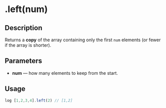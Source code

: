 # .left(num)

## Description

Returns a **copy** of the array containing only the first `num` elements (or fewer if the array is shorter).

## Parameters

* **num** — how many elements to keep from the start.

## Usage

```javascript
log [1,2,3,4].left(2) // [1,2]
```
